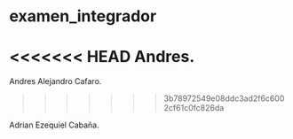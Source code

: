 # examen_integrador
<<<<<<< HEAD
Andres.
=======
Andres Alejandro Cafaro.
>>>>>>> 3b78972549e08ddc3ad2f6c6002cf61c0fc826da

Adrian Ezequiel Cabaña.
